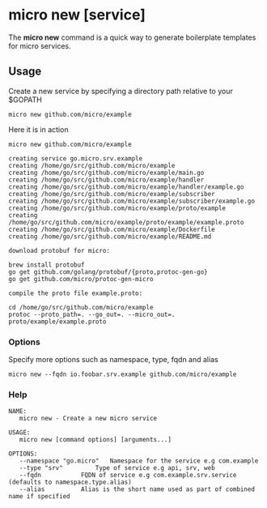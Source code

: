 # micro new [service]

The **micro new** command is a quick way to generate boilerplate templates for micro services.

## Usage

Create a new service by specifying a directory path relative to your $GOPATH

```
micro new github.com/micro/example
```

Here it is in action

```
micro new github.com/micro/example

creating service go.micro.srv.example
creating /home/go/src/github.com/micro/example
creating /home/go/src/github.com/micro/example/main.go
creating /home/go/src/github.com/micro/example/handler
creating /home/go/src/github.com/micro/example/handler/example.go
creating /home/go/src/github.com/micro/example/subscriber
creating /home/go/src/github.com/micro/example/subscriber/example.go
creating /home/go/src/github.com/micro/example/proto/example
creating /home/go/src/github.com/micro/example/proto/example/example.proto
creating /home/go/src/github.com/micro/example/Dockerfile
creating /home/go/src/github.com/micro/example/README.md

download protobuf for micro:

brew install protobuf
go get github.com/golang/protobuf/{proto,protoc-gen-go}
go get github.com/micro/protoc-gen-micro

compile the proto file example.proto:

cd /home/go/src/github.com/micro/example
protoc --proto_path=. --go_out=. --micro_out=. proto/example/example.proto
```

### Options

Specify more options such as namespace, type, fqdn and alias

```
micro new --fqdn io.foobar.srv.example github.com/micro/example
```

### Help

```
NAME:
   micro new - Create a new micro service

USAGE:
   micro new [command options] [arguments...]

OPTIONS:
   --namespace "go.micro"	Namespace for the service e.g com.example
   --type "srv"			Type of service e.g api, srv, web
   --fqdn 			FQDN of service e.g com.example.srv.service (defaults to namespace.type.alias)
   --alias 			Alias is the short name used as part of combined name if specified
```
